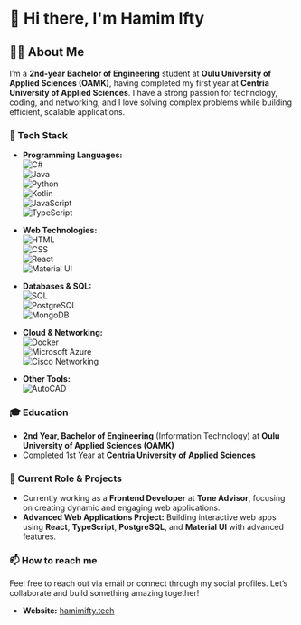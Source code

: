 # 👋 Hi there, I'm Hamim Ifty

## 🧑‍💻 About Me
I’m a **2nd-year Bachelor of Engineering** student at **Oulu University of Applied Sciences (OAMK)**, having completed my first year at **Centria University of Applied Sciences**. I have a strong passion for technology, coding, and networking, and I love solving complex problems while building efficient, scalable applications.

### 🔧 Tech Stack
- **Programming Languages:**  
  ![C#](https://img.shields.io/badge/C%23-239120?style=flat-square&logo=c-sharp&logoColor=white)  
  ![Java](https://img.shields.io/badge/Java-007396?style=flat-square&logo=java&logoColor=white)  
  ![Python](https://img.shields.io/badge/Python-3776AB?style=flat-square&logo=python&logoColor=white)  
  ![Kotlin](https://img.shields.io/badge/Kotlin-0095D5?style=flat-square&logo=kotlin&logoColor=white)  
  ![JavaScript](https://img.shields.io/badge/JavaScript-F7DF1E?style=flat-square&logo=javascript&logoColor=black)  
  ![TypeScript](https://img.shields.io/badge/TypeScript-3178C6?style=flat-square&logo=typescript&logoColor=white)

- **Web Technologies:**  
  ![HTML](https://img.shields.io/badge/HTML5-E34F26?style=flat-square&logo=html5&logoColor=white)  
  ![CSS](https://img.shields.io/badge/CSS3-1572B6?style=flat-square&logo=css3&logoColor=white)  
  ![React](https://img.shields.io/badge/React-61DAFB?style=flat-square&logo=react&logoColor=black)  
  ![Material UI](https://img.shields.io/badge/Material%20UI-0081CB?style=flat-square&logo=mui&logoColor=white)

- **Databases & SQL:**  
  ![SQL](https://img.shields.io/badge/SQL-4479A1?style=flat-square&logo=postgresql&logoColor=white)  
  ![PostgreSQL](https://img.shields.io/badge/PostgreSQL-336791?style=flat-square&logo=postgresql&logoColor=white)  
  ![MongoDB](https://img.shields.io/badge/MongoDB-47A248?style=flat-square&logo=mongodb&logoColor=white)

- **Cloud & Networking:**  
  ![Docker](https://img.shields.io/badge/Docker-2496ED?style=flat-square&logo=docker&logoColor=white)  
  ![Microsoft Azure](https://img.shields.io/badge/Microsoft%20Azure-0078D4?style=flat-square&logo=microsoft-azure&logoColor=white)  
  ![Cisco Networking](https://img.shields.io/badge/Cisco_Networking-1BA0D7?style=flat-square&logo=cisco&logoColor=white)

- **Other Tools:**  
  ![AutoCAD](https://img.shields.io/badge/AutoCAD-000000?style=flat-square&logo=autocad&logoColor=white)

### 🎓 Education
- **2nd Year, Bachelor of Engineering** (Information Technology) at **Oulu University of Applied Sciences (OAMK)**
- Completed 1st Year at **Centria University of Applied Sciences**

### 🚀 Current Role & Projects
- Currently working as a **Frontend Developer** at **Tone Advisor**, focusing on creating dynamic and engaging web applications.
- **Advanced Web Applications Project:** Building interactive web apps using **React**, **TypeScript**, **PostgreSQL**, and **Material UI** with advanced features.

### 📫 How to reach me
Feel free to reach out via email or connect through my social profiles. Let’s collaborate and build something amazing together!

- **Website:** [hamimifty.tech](https://hamimifty.tech)
